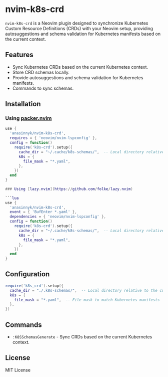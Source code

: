 # nvim-k8s-crd

`nvim-k8s-crd` is a Neovim plugin designed to synchronize Kubernetes Custom Resource Definitions (CRDs) with your Neovim setup, providing autosuggestions and schema validation for Kubernetes manifests based on the current context.

## Features

- Sync Kubernetes CRDs based on the current Kubernetes context.
- Store CRD schemas locally.
- Provide autosuggestions and schema validation for Kubernetes manifests.
- Commands to sync schemas. 

## Installation

### Using [packer.nvim](https://github.com/wbthomason/packer.nvim)

```lua
use {
  'anasinnyk/nvim-k8s-crd',
  requires = { 'neovim/nvim-lspconfig' },
  config = function()
    require('k8s-crd').setup({
      cache_dir = "~/.cache/k8s-schemas/",  -- Local directory relative to the current working directory
      k8s = {
        file_mask = "*.yaml",
      },
    })
  end
}

### Using [lazy.nvim](https://github.com/folke/lazy.nvim)

```lua
use {
  'anasinnyk/nvim-k8s-crd',
  event = { 'BufEnter *.yaml' },
  dependencies = { 'neovim/nvim-lspconfig' },
  config = function()
    require('k8s-crd').setup({
      cache_dir = "~/.cache/k8s-schemas/",  -- Local directory relative to the current working directory
      k8s = {
        file_mask = "*.yaml",
      },
    })
  end
}
```

## Configuration

```lua
require('k8s_crd').setup({
  cache_dir = "./.k8s-schemas/",  -- Local directory relative to the current working directory
  k8s = {
    file_mask = "*.yaml",  -- File mask to match Kubernetes manifests
  },
})
```

## Commands

- `:K8SSchemasGenerate` - Sync CRDs based on the current Kubernetes context.

## License

MIT License
